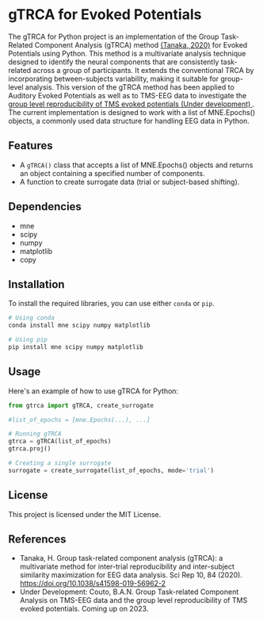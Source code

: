 # gTRCA for Evoked Potentials

The gTRCA for Python project is an implementation of the Group Task-Related Component Analysis (gTRCA) method [(Tanaka, 2020)](https://www.nature.com/articles/s41598-019-56962-2) for Evoked Potentials using Python. This method is a multivariate analysis technique designed to identify the neural components that are consistently task-related across a group of participants. It extends the conventional TRCA by incorporating between-subjects variability, making it suitable for group-level analysis. This version of the gTRCA method has been applied to Auditory Evoked Potentials as well as to TMS-EEG data to investigate the [group level reproducibility of TMS evoked potentials (Under development) ](https://github.com/Boutoo/gTRCA). The current implementation is designed to work with a list of MNE.Epochs() objects, a commonly used data structure for handling EEG data in Python.

## Features

- A `gTRCA()` class that accepts a list of MNE.Epochs() objects and returns an object containing a specified number of components.
- A function to create surrogate data (trial or subject-based shifting).


## Dependencies

- mne
- scipy
- numpy
- matplotlib
- copy

## Installation

To install the required libraries, you can use either `conda` or `pip`.

```bash
# Using conda
conda install mne scipy numpy matplotlib

# Using pip
pip install mne scipy numpy matplotlib
```

## Usage
Here's an example of how to use gTRCA for Python:

```python
from gtrca import gTRCA, create_surrogate

#list_of_epochs = [mne.Epochs(...), ...]

# Running gTRCA
gtrca = gTRCA(list_of_epochs)
gtrca.proj()

# Creating a single surrogate
surrogate = create_surrogate(list_of_epochs, mode='trial')
```

## License
This project is licensed under the MIT License.

## References
* Tanaka, H. Group task-related component analysis (gTRCA): a multivariate method for inter-trial reproducibility and inter-subject similarity maximization for EEG data analysis. Sci Rep 10, 84 (2020). https://doi.org/10.1038/s41598-019-56962-2
* Under Development: Couto, B.A.N. Group Task-related Component Analysis on TMS-EEG data and the group level reproducibility of TMS evoked potentials. Coming up on 2023.
